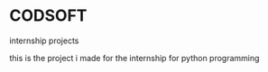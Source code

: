 # CODSOFT
internship projects

this is the project i made for the internship for python programming
